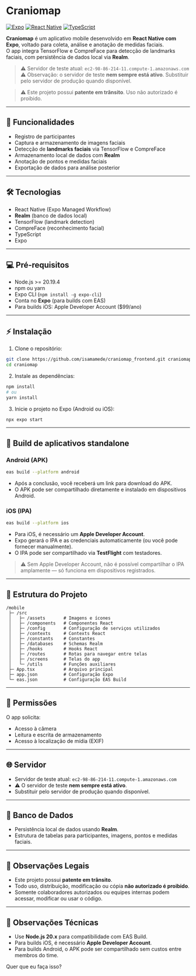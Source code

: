 # Craniomap

[![Expo](https://img.shields.io/badge/Expo-Managed_Workflow-4CAF50)](https://expo.dev/) 
[![React Native](https://img.shields.io/badge/React_Native-0.71-blue)](https://reactnative.dev/) 
[![TypeScript](https://img.shields.io/badge/TypeScript-4.9-blue)](https://www.typescriptlang.org/)

**Craniomap** é um aplicativo mobile desenvolvido em **React Native com Expo**, voltado para coleta, análise e anotação de medidas faciais.  
O app integra TensorFlow e CompreFace para detecção de landmarks faciais, com persistência de dados local via **Realm**.

> ⚠️ Servidor de teste atual: `ec2-98-86-214-11.compute-1.amazonaws.com`  
> ⚠️ Observação: o servidor de teste **nem sempre está ativo**. Substituir pelo servidor de produção quando disponível.  

> ⚠️ Este projeto possui **patente em trânsito**. Uso não autorizado é proibido.

---

## 📌 Funcionalidades

- Registro de participantes  
- Captura e armazenamento de imagens faciais  
- Detecção de **landmarks faciais** via TensorFlow e CompreFace
- Armazenamento local de dados com **Realm**  
- Anotação de pontos e medidas faciais  
- Exportação de dados para análise posterior  

---

## 🛠 Tecnologias

- React Native (Expo Managed Workflow)  
- **Realm** (banco de dados local)  
- TensorFlow (landmark detection)  
- CompreFace (reconhecimento facial)  
- TypeScript  
- Expo

---

## 💻 Pré-requisitos

- Node.js >= 20.19.4  
- npm ou yarn  
- Expo CLI (`npm install -g expo-cli`)  
- Conta no **Expo** (para builds com EAS)  
- Para builds iOS: Apple Developer Account ($99/ano)  

---

## ⚡ Instalação

1. Clone o repositório:

```bash
git clone https://github.com/isamamede/craniomap_frontend.git craniomap
cd craniomap
````

2. Instale as dependências:

```bash
npm install
# ou
yarn install
```

3. Inicie o projeto no Expo (Android ou iOS):

```bash
npx expo start
```

---

## 📱 Build de aplicativos standalone

### **Android (APK)**

```bash
eas build --platform android
```

* Após a conclusão, você receberá um link para download do APK.
* O APK pode ser compartilhado diretamente e instalado em dispositivos Android.

### **iOS (IPA)**

```bash
eas build --platform ios
```

* Para iOS, é necessário um **Apple Developer Account**.
* Expo gerará o IPA e as credenciais automaticamente (ou você pode fornecer manualmente).
* O IPA pode ser compartilhado via **TestFlight** com testadores.

> ⚠️ Sem Apple Developer Account, não é possível compartilhar o IPA amplamente — só funciona em dispositivos registrados.

---

## 🔧 Estrutura do Projeto

```
/mobile
 ├─ /src
 │   ├─ /assets       # Imagens e ícones
 │   ├─ /components   # Componentes React
 │   ├─ /config       # Configuração de serviços utilizados
 │   ├─ /contexts     # Contexts React
 │   ├─ /constants    # Constantes
 │   ├─ /databases    # Schemas Realm
 │   ├─ /hooks        # Hooks React
 │   ├─ /routes       # Rotas para navegar entre telas
 │   ├─ /screens      # Telas do app
 │   └─ /utils        # Funções auxiliares
 ├─ App.tsx           # Arquivo principal
 ├─ app.json          # Configuração Expo
 └─ eas.json          # Configuração EAS Build
```

---

## 🔑 Permissões

O app solicita:

* Acesso à câmera
* Leitura e escrita de armazenamento
* Acesso à localização de mídia (EXIF)

---

## 🌐 Servidor

* Servidor de teste atual: `ec2-98-86-214-11.compute-1.amazonaws.com`
* ⚠️ O servidor de teste **nem sempre está ativo**.
* Substituir pelo servidor de produção quando disponível.

---

## 💾 Banco de Dados

* Persistência local de dados usando **Realm**.
* Estrutura de tabelas para participantes, imagens, pontos e medidas faciais.

---

## 📝 Observações Legais

* Este projeto possui **patente em trânsito**.
* Todo uso, distribuição, modificação ou cópia **não autorizado é proibido**.
* Somente colaboradores autorizados ou equipes internas podem acessar, modificar ou usar o código.

---

## 📝 Observações Técnicas

* Use **Node.js 20.x** para compatibilidade com EAS Build.
* Para builds iOS, é necessário **Apple Developer Account**.
* Para builds Android, o APK pode ser compartilhado sem custos entre membros do time.

Quer que eu faça isso?
```
